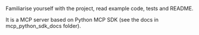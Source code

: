 Familiarise yourself with the project, read example code, tests and README.

It is a MCP server based on Python MCP SDK (see the docs in mcp_python_sdk_docs folder).